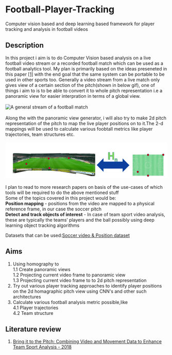 
# Football-Player-Tracking
Computer vision based and deep learning based framework for player tracking and analysis in football videos

## Description
In this project i aim is to do Computer Vision based analysis on a live football video stream or a recorded football match which can be used as a football analytics tool. My plan is primarily based on the ideas preseneted in this paper [[1]](https://openaccess.city.ac.uk/18380/8/paper319.pdf) with the end goal that the same system can be portable to be used in other sports too. Generally a video stream from a live match only gives view of a certain section of the pitch(shown in below gif), one of  things i aim to  is to be able to convert it to whole pitch representation i.e a panoramic view for easier interpration in terms of a global view.<br><br>
![A general stream of a football match](clips/clip2.gif)<br><br>
Along the with the panoramic view generator, i will also try to make 2d pitch representation of the pitch to map the live player positions on to it.The 2-d mappings will be used to calculate various foobtall metrics like player trajectories, team structures etc.<br><br>
![2d-pitch-representation](clips/2d-pitch-representation.png)<br><br>
I plan to read to more research papers on basis of the use-cases of which tools will be required to do the above mentioned stuff<br>
Some of the topics covered in this project would be:<br>
**Position mapping** - positions from the video are mapped to a physical reference frame, in our case the soccer pitch<br>
**Detect and track objects of interest** - In case of team sport video analysis, these are typically the
teams’ players and the ball possibly using deep learning object tracking algorithms<br>


Datasets that can be used:[Soccer video & Position dataset](https://datasets.simula.no/alfheim/)



## Aims
1. Using homography to <br>
  1.1 Create panoramic views<br>
  1.2 Projecting current video frame to panoramic view<br>
  1.3 Projecting current video frame to to 2d pitch representation
3. Try out various player tracking approaches to identify player positions on the 2d homagraphic pitch view using CNN's and other such architectures
4. Calculate various football analysis metric possible,like<br>
  4.1 Player trajectories<br>
  4.2 Team structure<br>


## Literature review
1. [Bring it to the Pitch: Combining Video and Movement Data to
Enhance Team Sport Analysis - 2018](https://openaccess.city.ac.uk/18380/8/paper319.pdf)
